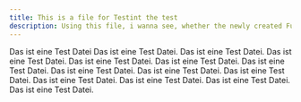 ```yaml
---
title: This is a file for Testint the test
description: Using this file, i wanna see, whether the newly created Function in the test is working properly
---
```

Das ist eine Test Datei
Das ist eine Test Datei. Das ist eine Test Datei.
Das ist eine Test Datei. Das ist eine Test Datei. Das ist eine Test Datei.
Das ist eine Test Datei. Das ist eine Test Datei.
Das ist eine Test Datei. Das ist eine Test Datei.
Das ist eine Test Datei. Das ist eine Test Datei.
Das ist eine Test Datei. Das ist eine Test Datei.
